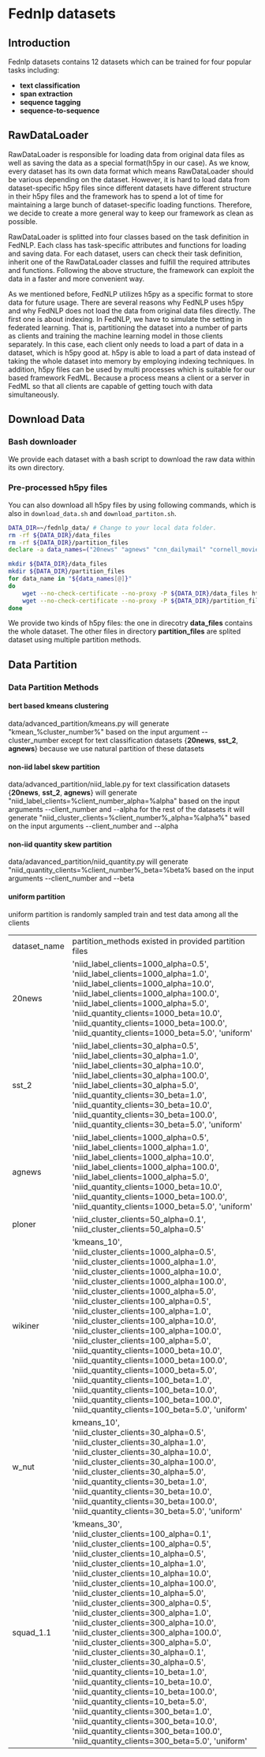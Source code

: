 # Fednlp datasets

## Introduction

Fednlp datasets contains 12 datasets which can be trained for four popular tasks including:

- **text classification**
- **span extraction**
- **sequence tagging**  
- **sequence-to-sequence**

## RawDataLoader
RawDataLoader is responsible for loading data from original data files as well as saving the data as a special format(h5py in our case). As we know, every dataset has its own data format which means RawDataLoader should be various depending on the dataset. However, it is hard to load data from dataset-specific h5py files since different datasets have different structure in their h5py files and the framework has to spend a lot of time for maintaining a large bunch of dataset-specific loading functions. Therefore, we decide to create a more general way to keep our framework as clean as possible. 

RawDataLoader is splitted into four classes based on the task definition in FedNLP. Each class has task-specific attributes and functions for loading and saving data. For each dataset, users can check their task definition, inherit one of the RawDataLoader classes and fulfill the required attributes and functions. Following the above structure, the framework can exploit the data in a faster and more convenient way.

As we mentioned before, FedNLP utilizes h5py as a specific format to store data for future usage. There are several reasons why FedNLP uses h5py and why FedNLP does not load the data from original data files directly. The first one is about indexing. In FedNLP, we have to simulate the setting in federated learning. That is, partitioning the dataset into a number of parts as clients and training the machine learning model in those clients separately. In this case, each client only needs to load a part of data in a dataset, which is h5py good at. h5py is able to load a part of data instead of taking the whole dataset into memory by employing indexing techniques. In addition, h5py files can be used by multi processes which is suitable for our based framework FedML. Because a process means a client or a server in FedML so that all clients are capable of getting touch with data simultaneously.



## Download Data

### Bash downloader
We provide each dataset with a bash script to download the raw data within its own directory.


### Pre-processed h5py files 

You can also download all h5py files by using following commands, which is also in `download_data.sh` and `download_partiton.sh`.
```bash
DATA_DIR=~/fednlp_data/	# Change to your local data folder.
rm -rf ${DATA_DIR}/data_files
rm -rf ${DATA_DIR}/partition_files
declare -a data_names=("20news" "agnews" "cnn_dailymail" "cornell_movie_dialogue" "semeval_2010_task8" "sentiment140" "squad_1.1" "ploner" "sst_2" "wikiner" "wmt_cs-en" "wmt_de-en" "wmt_ru-en" "wmt_zh-en")

mkdir ${DATA_DIR}/data_files
mkdir ${DATA_DIR}/partition_files
for data_name in "${data_names[@]}"
do
	wget --no-check-certificate --no-proxy -P ${DATA_DIR}/data_files https://fednlp.s3-us-west-1.amazonaws.com/data_files/${data_name}_data.h5
	wget --no-check-certificate --no-proxy -P ${DATA_DIR}/partition_files https://fednlp.s3-us-west-1.amazonaws.com/partition_files/${data_name}_partition.h5
done
```
We provide two kinds of h5py files: the one in direcotry **data_files**  contains the whole dataset.
The other files in directory **partition_files** are splited dataset using multiple partition methods.

## Data Partition

### Data Partition Methods 

#### bert based kmeans clustering
data/advanced_partition/kmeans.py will generate "kmean_%cluster_number%" based on the input argument --cluster_number except for text classification datasets {**20news**, **sst_2**, **agnews**} because we use natural partition of these datasets

#### non-iid label skew partition
data/advanced_partition/niid_lable.py for text classification datasets {**20news**, **sst_2**, **agnews**} will generate "niid_label_clients=%client_number_alpha=%alpha" based on the input arguments --client_number and --alpha 
for the rest of the datasets  it will generate "niid_cluster_clients=%client_number%_alpha=%alpha%" based on the input arguments --client_number and  --alpha 

#### non-iid quantity skew partition
data/adavanced_partition/niid_quantity.py will generate "niid_quantity_clients=%client_number%_beta=%beta% based on the input arguments --client_number and  --beta 

#### uniform partition
uniform partition is randomly sampled train and test data among all the clients 

|              |                                                                                                                                                                                                                                                                                                                                                                                                                                                                                                                                                                                                                                                                                                                                                                                                                                                                                                                                                                                                                                                                                                                                                                |
|--------------|----------------------------------------------------------------------------------------------------------------------------------------------------------------------------------------------------------------------------------------------------------------------------------------------------------------------------------------------------------------------------------------------------------------------------------------------------------------------------------------------------------------------------------------------------------------------------------------------------------------------------------------------------------------------------------------------------------------------------------------------------------------------------------------------------------------------------------------------------------------------------------------------------------------------------------------------------------------------------------------------------------------------------------------------------------------------------------------------------------------------------------------------------------------------|
| dataset_name | partition_methods existed in provided partition files                                                                                                                                                                                                                                                                                                                                                                                                                                                                                                                                                                                                                                                                                                                                                                                                                                                                                                                                                                                                                                                                                                                                               |
| 20news       | 'niid_label_clients=1000_alpha=0.5', 'niid_label_clients=1000_alpha=1.0', 'niid_label_clients=1000_alpha=10.0', 'niid_label_clients=1000_alpha=100.0', 'niid_label_clients=1000_alpha=5.0', 'niid_quantity_clients=1000_beta=10.0', 'niid_quantity_clients=1000_beta=100.0', 'niid_quantity_clients=1000_beta=5.0', 'uniform'                                                                                                                                                                                                                                                                                                                                                                                                                                                                                                                                                                                                                                                                                                                                                                                                                                        |
| sst_2        | 'niid_label_clients=30_alpha=0.5', 'niid_label_clients=30_alpha=1.0', 'niid_label_clients=30_alpha=10.0', 'niid_label_clients=30_alpha=100.0', 'niid_label_clients=30_alpha=5.0', 'niid_quantity_clients=30_beta=1.0', 'niid_quantity_clients=30_beta=10.0', 'niid_quantity_clients=30_beta=100.0', 'niid_quantity_clients=30_beta=5.0', 'uniform'                                                                                                                                                                                                                                                                                                                                                                                                                                                                                                                                                                                                                                                                                                                                                                                                                   |
| agnews       | 'niid_label_clients=1000_alpha=0.5', 'niid_label_clients=1000_alpha=1.0', 'niid_label_clients=1000_alpha=10.0', 'niid_label_clients=1000_alpha=100.0', 'niid_label_clients=1000_alpha=5.0', 'niid_quantity_clients=1000_beta=10.0', 'niid_quantity_clients=1000_beta=100.0', 'niid_quantity_clients=1000_beta=5.0', 'uniform'                                                                                                                                                                                                                                                                                                                                                                                                                                                                                                                                                                                                                                                                                                                                                                                                                                        |
| ploner       | 'niid_cluster_clients=50_alpha=0.1', 'niid_cluster_clients=50_alpha=0.5'                                                                                                                                                                                                                                                                                                                                                                                                                                                                                                                                                                                                                                                                                                                                                                                                                                                                                                                                                                                                                                                                                             |
| wikiner      | 'kmeans_10', 'niid_cluster_clients=1000_alpha=0.5', 'niid_cluster_clients=1000_alpha=1.0', 'niid_cluster_clients=1000_alpha=10.0', 'niid_cluster_clients=1000_alpha=100.0', 'niid_cluster_clients=1000_alpha=5.0', 'niid_cluster_clients=100_alpha=0.5', 'niid_cluster_clients=100_alpha=1.0', 'niid_cluster_clients=100_alpha=10.0', 'niid_cluster_clients=100_alpha=100.0', 'niid_cluster_clients=100_alpha=5.0', 'niid_quantity_clients=1000_beta=10.0', 'niid_quantity_clients=1000_beta=100.0', 'niid_quantity_clients=1000_beta=5.0', 'niid_quantity_clients=100_beta=1.0', 'niid_quantity_clients=100_beta=10.0', 'niid_quantity_clients=100_beta=100.0', 'niid_quantity_clients=100_beta=5.0', 'uniform' |
| w_nut        | kmeans_10', 'niid_cluster_clients=30_alpha=0.5', 'niid_cluster_clients=30_alpha=1.0', 'niid_cluster_clients=30_alpha=10.0', 'niid_cluster_clients=30_alpha=100.0', 'niid_cluster_clients=30_alpha=5.0', 'niid_quantity_clients=30_beta=1.0', 'niid_quantity_clients=30_beta=10.0', 'niid_quantity_clients=30_beta=100.0', 'niid_quantity_clients=30_beta=5.0', 'uniform'                                                                                                                                                                                                                                                                                                                                                                                                                                                                                                                                                                                                                                                                                                                                                                                             |
| squad_1.1    | 'kmeans_30', 'niid_cluster_clients=100_alpha=0.1', 'niid_cluster_clients=100_alpha=0.5', 'niid_cluster_clients=10_alpha=0.5', 'niid_cluster_clients=10_alpha=1.0', 'niid_cluster_clients=10_alpha=10.0', 'niid_cluster_clients=10_alpha=100.0', 'niid_cluster_clients=10_alpha=5.0', 'niid_cluster_clients=300_alpha=0.5', 'niid_cluster_clients=300_alpha=1.0', 'niid_cluster_clients=300_alpha=10.0', 'niid_cluster_clients=300_alpha=100.0', 'niid_cluster_clients=300_alpha=5.0', 'niid_cluster_clients=30_alpha=0.1', 'niid_cluster_clients=30_alpha=0.5', 'niid_quantity_clients=10_beta=1.0', 'niid_quantity_clients=10_beta=10.0', 'niid_quantity_clients=10_beta=100.0', 'niid_quantity_clients=10_beta=5.0', 'niid_quantity_clients=300_beta=1.0', 'niid_quantity_clients=300_beta=10.0', 'niid_quantity_clients=300_beta=100.0', 'niid_quantity_clients=300_beta=5.0', 'uniform'                                                                                                                                                                                                                                                                          |

